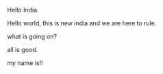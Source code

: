 Hello India.

Hello world, this is new india and we are here to rule.

what is going on?

all is good.

my name is!!
